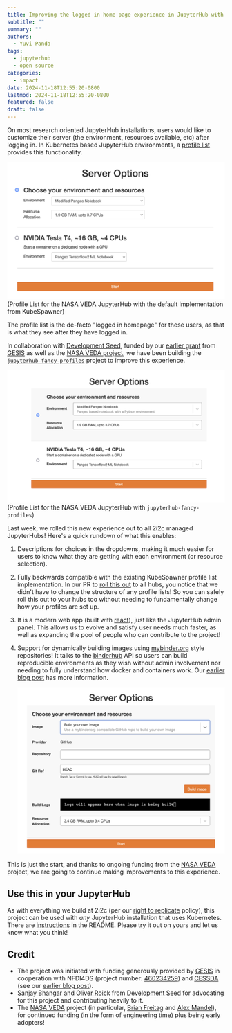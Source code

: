 ```yaml
---
title: Improving the logged in home page experience in JupyterHub with `jupyterhub-fancy-profiles`
subtitle: ""
summary: ""
authors:
  - Yuvi Panda
tags:
  - jupyterhub
  - open source
categories:
  - impact
date: 2024-11-18T12:55:20-0800
lastmod: 2024-11-18T12:55:20-0800
featured: false
draft: false
---
```


On most research oriented JupyterHub installations, users would like to customize their server (the environment, resources available, etc) after logging in. In Kubernetes based JupyterHub environments, a [profile list](https://z2jh.jupyter.org/en/latest/jupyterhub/customizing/user-environment.html#using-multiple-profiles-to-let-users-select-their-environment) provides this functionality.

![image](./classic-profiles.png)
(Profile List for the NASA VEDA JupyterHub with the default implementation from KubeSpawner)

The profile list is the de-facto "logged in homepage" for these users, as that is what they see after they have logged in.

In collaboration with [Development Seed](https://developmentseed.org/), funded by our [earlier grant](https://2i2c.org/blog/2024/jupyterhub-binderhub-gesis/) from [GESIS](https://www.gesis.org/home) as well as the [NASA VEDA project](https://www.earthdata.nasa.gov/data/tools/veda), we have been building the [`jupyterhub-fancy-profiles`](https://github.com/2i2c-org/jupyterhub-fancy-profiles) project to improve this experience.

![image](./fancy-profiles.png)
(Profile List for the NASA VEDA JupyterHub with `jupyterhub-fancy-profiles`)

Last week, we rolled this new experience out to all 2i2c managed JupyterHubs! Here's a quick rundown of what this enables:

1. Descriptions for choices in the dropdowns, making it much easier for users to know what they are getting with each environment (or resource selection).
2. Fully backwards compatible with the existing KubeSpawner profile list implementation. In our PR to [roll this out](https://github.com/2i2c-org/infrastructure/pull/5083) to all hubs, you notice that we didn't have to change the structure of any profile lists! So you can safely roll this out to your hubs too without needing to fundamentally change how your profiles are set up.
3. It is a modern web app (built with [react](https://react.dev/)), just like the JupyterHub admin panel. This allows us to evolve and satisfy user needs much faster, as well as expanding the pool of people who can contribute to the project!
4. Support for dynamically building images using [mybinder.org](https://mybinder.org) style repositories! It talks to the [binderhub](https://github.com/jupyterhub/binderhub/) API so users can build reproducible environments as they wish without admin involvement nor needing to fully understand how docker and containers work. Our [earlier blog post](https://2i2c.org/blog/2024/jupyterhub-binderhub-gesis/) has more information.

   ![image](./fancy-profiles-build.png)

This is just the start, and thanks to ongoing funding from the [NASA VEDA](https://www.earthdata.nasa.gov/data/tools/veda) project, we are going to continue making improvements to this experience.

## Use this in your JupyterHub

As with everything we build at 2i2c (per our [right to replicate](https://2i2c.org/right-to-replicate/) policy), this project can be used with *any* JupyterHub installation that uses Kubernetes. There are [instructions](https://github.com/2i2c-org/jupyterhub-fancy-profiles/?tab=readme-ov-file#how-to-use) in the README. Please try it out on yours and let us know what you think!

## Credit

- The project was initiated with funding generously provided by [GESIS](http://gesis.org) in cooperation with NFDI4DS (project number: [460234259](https://gepris.dfg.de/gepris/projekt/460234259?context=projekt&task=showDetail&id=460234259&)) and [CESSDA](https://www.cessda.eu) (see our [earlier blog post](https://2i2c.org/blog/2024/jupyterhub-binderhub-gesis/)).
- [Sanjay Bhangar](https://developmentseed.org/team/sanjay-bhangar/) and [Oliver Roick](https://oliverroick.net/) from [Development Seed](https://developmentseed.org/) for advocating for this project and contributing heavily to it.
- The [NASA VEDA](https://www.earthdata.nasa.gov/data/tools/veda) project (in particular, [Brian Freitag](https://github.com/freitagb/) and [Alex Mandel](https://github.com/wildintellect)), for continued funding (in the form of engineering time) plus being early adopters!